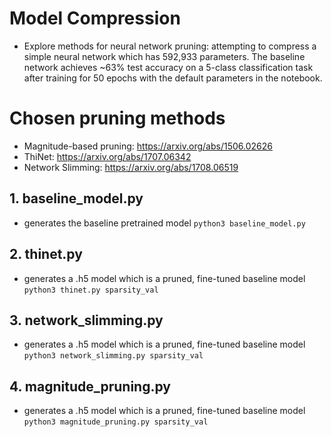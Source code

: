 # Model Compression 
- Explore methods for neural network pruning: attempting to compress a simple neural network which has 592,933 parameters. The baseline network achieves ~63% test accuracy on a 5-class classification task after training for 50 epochs with the default parameters in the notebook.

# Chosen pruning methods
- Magnitude-based pruning: https://arxiv.org/abs/1506.02626
- ThiNet: https://arxiv.org/abs/1707.06342
- Network Slimming: https://arxiv.org/abs/1708.06519

## 1. baseline_model.py 
- generates the baseline pretrained model
`python3 baseline_model.py`

## 2. thinet.py
- generates a .h5 model which is a pruned, fine-tuned baseline model
`python3 thinet.py sparsity_val`

## 3. network_slimming.py
- generates a .h5 model which is a pruned, fine-tuned baseline model
`python3 network_slimming.py sparsity_val`

## 4. magnitude_pruning.py
- generates a .h5 model which is a pruned, fine-tuned baseline model
`python3 magnitude_pruning.py sparsity_val`
